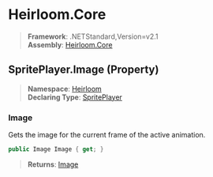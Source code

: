 # Heirloom.Core

> **Framework**: .NETStandard,Version=v2.1  
> **Assembly**: [Heirloom.Core][0]

## SpritePlayer.Image (Property)

> **Namespace**: [Heirloom][0]  
> **Declaring Type**: [SpritePlayer][1]

### Image

Gets the image for the current frame of the active animation.

```cs
public Image Image { get; }
```

> **Returns**: [Image][2]

[0]: ../../../Heirloom.Core.md
[1]: ../SpritePlayer.md
[2]: ../Image.md
